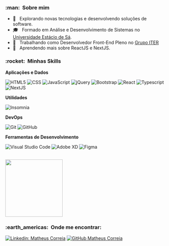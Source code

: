<h3> :man: &nbsp;Sobre mim </h3>

- 🤔 &nbsp; Explorando novas tecnologias e desenvolvendo soluções de software.
- 🎓 &nbsp; Formado em Análise e Desenvolvimento de Sistemas no <a href="https://estacio.br/">Universidade Estácio de Sá</a>.
- 💼 &nbsp; Trabalhando como Desenvolvedor Front-End Pleno no <a href="https://iter.com.br/">Grupo ITER</a>
- 🌱 &nbsp; Aprendendo mais sobre ReactJS e NextJS.

<h3> :rocket: &nbsp;Minhas Skills </h3>

**Aplicações e Dados**

  ![HTML5](https://img.shields.io/badge/-HTML5-333333?style=flat&logo=HTML5)
  ![CSS](https://img.shields.io/badge/-CSS-333333?style=flat&logo=CSS3&logoColor=1572B6)
  ![JavaScript](https://img.shields.io/badge/-JavaScript-333333?style=flat&logo=javascript)
  ![jQuery](https://img.shields.io/badge/-jQuery-333333?style=flat&logo=jquery)
  ![Bootstrap](https://img.shields.io/badge/-Bootstrap-333333?style=flat&logo=bootstrap)
  ![React](https://img.shields.io/badge/-React-333333?style=flat&logo=react)
  ![Typescript](https://img.shields.io/badge/-Typescript-333333?style=flat&logo=typescript)
  ![NextJS](https://img.shields.io/badge/-Next-333333?style=flat&logo=next)

**Utilidades**

  ![Insomnia](https://img.shields.io/badge/-Insomnia-333333?style=flat&logo=insomnia)

**DevOps**

  ![Git](https://img.shields.io/badge/-Git-333333?style=flat&logo=git)
  ![GitHub](https://img.shields.io/badge/-GitHub-333333?style=flat&logo=github)

**Ferramentas de Desenvolvimento**

  ![Visual Studio Code](https://img.shields.io/badge/-Visual%20Studio%20Code-333333?style=flat&logo=visual-studio-code&logoColor=007ACC)
  ![Adobe XD](https://img.shields.io/badge/-Adobe%20XD-333333?style=flat&logo=adobe-xd&logoColor=007ACC)
  ![Figma](https://img.shields.io/badge/-Figma-333333?style=flat&logo=figma&logoColor=007ACC)

<br/>

<a href="https://github.com/MatCorreia">
  <img height="180em" src="https://github-readme-stats.vercel.app/api?username=MatCorreia&show_icons=true&theme=github_dark" />
</a>

<br/>

<h3> :earth_americas: &nbsp;Onde me encontrar: </h3> 

[![Linkedin: Matheus Correia](https://img.shields.io/badge/-MathCorreia-blue?style=flat-square&logo=Linkedin&logoColor=white&link=https://www.linkedin.com/in/mathcorreia/)](https://www.linkedin.com/in/mathcorreia/)
[![GitHub Matheus Correia]( https://img.shields.io/github/followers/MatCorreia?label=follow&style=social)](https://github.com/MatCorreia/)
